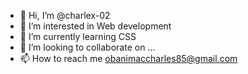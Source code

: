 - 👋 Hi, I’m @charlex-02
- 👀 I’m interested in Web development
- 🌱 I’m currently learning CSS
- 💞️ I’m looking to collaborate on ...
- 📫 How to reach me obanimaccharles85@gmail.com

<!---
charlex-02/charlex-02 is a ✨ special ✨ repository because its `README.md` (this file) appears on your GitHub profile.
You can click the Preview link to take a look at your changes.
--->
